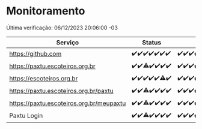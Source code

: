 # Monitoramento

Última verificação: 06/12/2023 20:06:00 -03

|Serviço|Status|Últimas 24h|
|---|---|---|
|https://github.com|<span title="2023-11-29: OK=24">✔️</span><span title="2023-11-30: OK=24">✔️</span><span title="2023-12-01: OK=24">✔️</span><span title="2023-12-02: OK=24">✔️</span><span title="2023-12-03: OK=24">✔️</span><span title="2023-12-04: OK=24">✔️</span><span title="2023-12-05: OK=23">✔️</span>|<span title="05/12/2023 20:06:00 -03 : 200">✔️</span><span title="05/12/2023 21:31:00 -03 : 200">✔️</span><span title="05/12/2023 22:48:00 -03 : 200">✔️</span><span title="05/12/2023 23:21:00 -03 : 200">✔️</span><span title="06/12/2023 00:07:00 -03 : 200">✔️</span><span title="06/12/2023 01:08:00 -03 : 200">✔️</span><span title="06/12/2023 02:06:00 -03 : 200">✔️</span><span title="06/12/2023 03:08:00 -03 : 200">✔️</span><span title="06/12/2023 04:06:00 -03 : 200">✔️</span><span title="06/12/2023 05:08:00 -03 : 200">✔️</span><span title="06/12/2023 06:06:00 -03 : 200">✔️</span><span title="06/12/2023 07:07:00 -03 : 200">✔️</span><span title="06/12/2023 08:04:00 -03 : 200">✔️</span><span title="06/12/2023 09:11:00 -03 : 200">✔️</span><span title="06/12/2023 10:09:00 -03 : 200">✔️</span><span title="06/12/2023 11:05:00 -03 : 200">✔️</span><span title="06/12/2023 12:06:00 -03 : 200">✔️</span><span title="06/12/2023 13:08:00 -03 : 200">✔️</span><span title="06/12/2023 14:05:00 -03 : 200">✔️</span><span title="06/12/2023 16:03:00 -03 : 200">✔️</span><span title="06/12/2023 17:07:00 -03 : 200">✔️</span><span title="06/12/2023 18:04:00 -03 : 200">✔️</span><span title="06/12/2023 19:05:00 -03 : 200">✔️</span><span title="06/12/2023 20:06:00 -03 : 200">✔️</span>|
|https://paxtu.escoteiros.org.br|<span title="2023-11-29: OK=24">✔️</span><span title="2023-11-30: OK=24">✔️</span><span title="2023-12-01: OK=23, Falhas=1">⚠️</span><span title="2023-12-02: OK=24">✔️</span><span title="2023-12-03: OK=24">✔️</span><span title="2023-12-04: OK=24">✔️</span><span title="2023-12-05: OK=23">✔️</span>|<span title="05/12/2023 20:06:00 -03 : 200">✔️</span><span title="05/12/2023 21:31:00 -03 : 200">✔️</span><span title="05/12/2023 22:48:00 -03 : 200">✔️</span><span title="05/12/2023 23:21:00 -03 : 200">✔️</span><span title="06/12/2023 00:07:00 -03 : 200">✔️</span><span title="06/12/2023 01:08:00 -03 : 200">✔️</span><span title="06/12/2023 02:06:00 -03 : 200">✔️</span><span title="06/12/2023 03:08:00 -03 : 200">✔️</span><span title="06/12/2023 04:06:00 -03 : 200">✔️</span><span title="06/12/2023 05:08:00 -03 : 200">✔️</span><span title="06/12/2023 06:06:00 -03 : 200">✔️</span><span title="06/12/2023 07:07:00 -03 : 200">✔️</span><span title="06/12/2023 08:04:00 -03 : 200">✔️</span><span title="06/12/2023 09:11:00 -03 : 200">✔️</span><span title="06/12/2023 10:09:00 -03 : 200">✔️</span><span title="06/12/2023 11:05:00 -03 : 200">✔️</span><span title="06/12/2023 12:06:00 -03 : 200">✔️</span><span title="06/12/2023 13:08:00 -03 : 200">✔️</span><span title="06/12/2023 14:05:00 -03 : 200">✔️</span><span title="06/12/2023 16:03:00 -03 : 200">✔️</span><span title="06/12/2023 17:07:00 -03 : 200">✔️</span><span title="06/12/2023 18:04:00 -03 : 200">✔️</span><span title="06/12/2023 19:05:00 -03 : 200">✔️</span><span title="06/12/2023 20:06:00 -03 : 200">✔️</span>|
|https://escoteiros.org.br|<span title="2023-11-29: OK=24">✔️</span><span title="2023-11-30: OK=24">✔️</span><span title="2023-12-01: OK=24">✔️</span><span title="2023-12-02: OK=24">✔️</span><span title="2023-12-03: OK=24">✔️</span><span title="2023-12-04: OK=23, Falhas=1">⚠️</span><span title="2023-12-05: OK=23">✔️</span>|<span title="05/12/2023 20:06:00 -03 : 200">✔️</span><span title="05/12/2023 21:31:00 -03 : 200">✔️</span><span title="05/12/2023 22:48:00 -03 : 200">✔️</span><span title="05/12/2023 23:21:00 -03 : 200">✔️</span><span title="06/12/2023 00:07:00 -03 : 200">✔️</span><span title="06/12/2023 01:08:00 -03 : 200">✔️</span><span title="06/12/2023 02:06:00 -03 : 200">✔️</span><span title="06/12/2023 03:08:00 -03 : 200">✔️</span><span title="06/12/2023 04:06:00 -03 : 200">✔️</span><span title="06/12/2023 05:08:00 -03 : 200">✔️</span><span title="06/12/2023 06:06:00 -03 : 200">✔️</span><span title="06/12/2023 07:07:00 -03 : 200">✔️</span><span title="06/12/2023 08:04:00 -03 : 200">✔️</span><span title="06/12/2023 09:11:00 -03 : 200">✔️</span><span title="06/12/2023 10:09:00 -03 : 200">✔️</span><span title="06/12/2023 11:05:00 -03 : 200">✔️</span><span title="06/12/2023 12:06:00 -03 : 200">✔️</span><span title="06/12/2023 13:08:00 -03 : 200">✔️</span><span title="06/12/2023 14:05:00 -03 : 200">✔️</span><span title="06/12/2023 16:03:00 -03 : 200">✔️</span><span title="06/12/2023 17:07:00 -03 : 200">✔️</span><span title="06/12/2023 18:04:00 -03 : 200">✔️</span><span title="06/12/2023 19:05:00 -03 : 200">✔️</span><span title="06/12/2023 20:06:00 -03 : 200">✔️</span>|
|https://paxtu.escoteiros.org.br/paxtu|<span title="2023-11-29: OK=24">✔️</span><span title="2023-11-30: OK=24">✔️</span><span title="2023-12-01: OK=23, Falhas=1">⚠️</span><span title="2023-12-02: OK=24">✔️</span><span title="2023-12-03: OK=24">✔️</span><span title="2023-12-04: OK=24">✔️</span><span title="2023-12-05: OK=23">✔️</span>|<span title="05/12/2023 20:06:00 -03 : 200">✔️</span><span title="05/12/2023 21:31:00 -03 : 200">✔️</span><span title="05/12/2023 22:48:00 -03 : 200">✔️</span><span title="05/12/2023 23:21:00 -03 : 200">✔️</span><span title="06/12/2023 00:07:00 -03 : 200">✔️</span><span title="06/12/2023 01:08:00 -03 : 200">✔️</span><span title="06/12/2023 02:06:00 -03 : 200">✔️</span><span title="06/12/2023 03:08:00 -03 : 200">✔️</span><span title="06/12/2023 04:06:00 -03 : 200">✔️</span><span title="06/12/2023 05:08:00 -03 : 200">✔️</span><span title="06/12/2023 06:06:00 -03 : 200">✔️</span><span title="06/12/2023 07:07:00 -03 : 200">✔️</span><span title="06/12/2023 08:04:00 -03 : 200">✔️</span><span title="06/12/2023 09:11:00 -03 : 200">✔️</span><span title="06/12/2023 10:09:00 -03 : 200">✔️</span><span title="06/12/2023 11:05:00 -03 : 200">✔️</span><span title="06/12/2023 12:06:00 -03 : 200">✔️</span><span title="06/12/2023 13:08:00 -03 : 200">✔️</span><span title="06/12/2023 14:05:00 -03 : 200">✔️</span><span title="06/12/2023 16:03:00 -03 : 200">✔️</span><span title="06/12/2023 17:07:00 -03 : 200">✔️</span><span title="06/12/2023 18:04:00 -03 : 200">✔️</span><span title="06/12/2023 19:05:00 -03 : 200">✔️</span><span title="06/12/2023 20:06:00 -03 : 200">✔️</span>|
|https://paxtu.escoteiros.org.br/meupaxtu|<span title="2023-11-29: OK=24">✔️</span><span title="2023-11-30: OK=24">✔️</span><span title="2023-12-01: OK=23, Falhas=1">⚠️</span><span title="2023-12-02: OK=24">✔️</span><span title="2023-12-03: OK=24">✔️</span><span title="2023-12-04: OK=24">✔️</span><span title="2023-12-05: OK=23">✔️</span>|<span title="05/12/2023 20:06:00 -03 : 200">✔️</span><span title="05/12/2023 21:31:00 -03 : 200">✔️</span><span title="05/12/2023 22:48:00 -03 : 200">✔️</span><span title="05/12/2023 23:21:00 -03 : 200">✔️</span><span title="06/12/2023 00:07:00 -03 : 200">✔️</span><span title="06/12/2023 01:08:00 -03 : 200">✔️</span><span title="06/12/2023 02:06:00 -03 : 200">✔️</span><span title="06/12/2023 03:08:00 -03 : 200">✔️</span><span title="06/12/2023 04:06:00 -03 : 200">✔️</span><span title="06/12/2023 05:08:00 -03 : 200">✔️</span><span title="06/12/2023 06:06:00 -03 : 200">✔️</span><span title="06/12/2023 07:07:00 -03 : 200">✔️</span><span title="06/12/2023 08:04:00 -03 : 200">✔️</span><span title="06/12/2023 09:11:00 -03 : 200">✔️</span><span title="06/12/2023 10:09:00 -03 : 200">✔️</span><span title="06/12/2023 11:05:00 -03 : 200">✔️</span><span title="06/12/2023 12:06:00 -03 : 200">✔️</span><span title="06/12/2023 13:08:00 -03 : 200">✔️</span><span title="06/12/2023 14:05:00 -03 : 200">✔️</span><span title="06/12/2023 16:03:00 -03 : 200">✔️</span><span title="06/12/2023 17:07:00 -03 : 200">✔️</span><span title="06/12/2023 18:04:00 -03 : 200">✔️</span><span title="06/12/2023 19:05:00 -03 : 200">✔️</span><span title="06/12/2023 20:06:00 -03 : 200">✔️</span>|
|Paxtu Login|<span title="2023-11-29: OK=24">✔️</span><span title="2023-11-30: OK=24">✔️</span><span title="2023-12-01: OK=23, Falhas=1">⚠️</span><span title="2023-12-02: OK=24">✔️</span><span title="2023-12-03: OK=24">✔️</span><span title="2023-12-04: OK=24">✔️</span><span title="2023-12-05: OK=23">✔️</span>|<span title="05/12/2023 20:06:00 -03 : 200">✔️</span><span title="05/12/2023 21:31:00 -03 : 200">✔️</span><span title="05/12/2023 22:48:00 -03 : 200">✔️</span><span title="05/12/2023 23:21:00 -03 : 200">✔️</span><span title="06/12/2023 00:07:00 -03 : 200">✔️</span><span title="06/12/2023 01:08:00 -03 : 200">✔️</span><span title="06/12/2023 02:06:00 -03 : 200">✔️</span><span title="06/12/2023 03:08:00 -03 : 200">✔️</span><span title="06/12/2023 04:06:00 -03 : 200">✔️</span><span title="06/12/2023 05:08:00 -03 : 200">✔️</span><span title="06/12/2023 06:06:00 -03 : 200">✔️</span><span title="06/12/2023 07:07:00 -03 : 200">✔️</span><span title="06/12/2023 08:04:00 -03 : 200">✔️</span><span title="06/12/2023 09:11:00 -03 : 200">✔️</span><span title="06/12/2023 10:09:00 -03 : 200">✔️</span><span title="06/12/2023 11:05:00 -03 : 200">✔️</span><span title="06/12/2023 12:06:00 -03 : 200">✔️</span><span title="06/12/2023 13:08:00 -03 : 200">✔️</span><span title="06/12/2023 14:05:00 -03 : 200">✔️</span><span title="06/12/2023 16:03:00 -03 : 200">✔️</span><span title="06/12/2023 17:07:00 -03 : 200">✔️</span><span title="06/12/2023 18:04:00 -03 : 200">✔️</span><span title="06/12/2023 19:05:00 -03 : 200">✔️</span><span title="06/12/2023 20:06:00 -03 : 200">✔️</span>|
